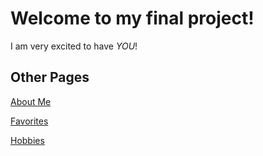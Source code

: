 # Welcome to my final project!

I am very excited to have *YOU*!

## Other Pages
[About Me](AboutMe.md)

[Favorites](Favorite.md)

[Hobbies](Hobbies.md)
